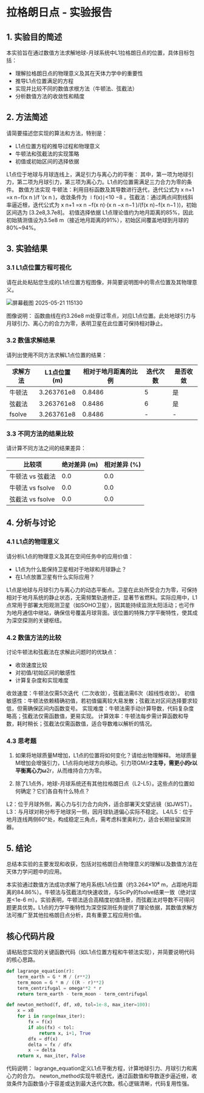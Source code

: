 # 拉格朗日点 - 实验报告

## 1. 实验目的简述

本实验旨在通过数值方法求解地球-月球系统中L1拉格朗日点的位置，具体目标包括：
- 理解拉格朗日点的物理意义及其在天体力学中的重要性
- 推导L1点位置满足的方程
- 实现并比较不同的数值求根方法（牛顿法、弦截法）
- 分析数值方法的收敛性和精度

## 2. 方法简述

请简要描述您实现的算法和方法，特别是：
- L1点位置方程的推导过程和物理意义
- 牛顿法和弦截法的实现策略
- 初值或初始区间的选择依据

L1点位于地球与月球连线上，满足引力与离心力的平衡：
其中，第一项为地球引力，第二项为月球引力，第三项为离心力。L1点的位置需满足三力合力为零的条件。
数值方法实现
牛顿法：利用目标函数及其导数进行迭代，迭代公式为 
x n+1 =x n−f(x n )/f ′(x n )，收敛条件为 ∣f(x)∣<10 −8 。弦截法：通过两点间割线斜率逼近根，迭代公式为 
x n+1 =x n −f(x n)⋅(x n −x n−1 )/(f(x n)−f(x n−1 ))，初始区间选为 [3.2e8,3.7e8]。
初值选择依据
L1点理论值约为地月距离的85%，因此初始猜测值设为3.5e8 m（接近地月距离的91%），初始区间覆盖地球到月球的80%~94%。

## 3. 实验结果

### 3.1 L1点位置方程可视化

请在此处粘贴您生成的L1点位置方程图像，并简要说明图中的零点位置及其物理意义。

![屏幕截图 2025-05-21 115130](https://github.com/user-attachments/assets/ab602522-de53-4e47-93bf-cad7725a6bf1)

图像说明：
函数曲线在约3.26e8 m处穿过零点，对应L1点位置。此处地球引力与月球引力、离心力的合力为零，表明卫星在此位置可保持相对静止。

### 3.2 数值求解结果

请列出使用不同方法求解L1点位置的结果：

| 求解方法 | L1点位置 (m) | 相对于地月距离的比例 | 迭代次数 | 是否收敛 |
|---------|------------|-------------------|---------|--------|
| 牛顿法   | 3.263761e8           |      0.8486             |    5     |    是    |
| 弦截法   | 3.263761e8           |      0.8486             |    6     |     是   |
| fsolve  | 3.263761e8          |        0.8486           | -       | -      |

### 3.3 不同方法的结果比较

请计算不同方法之间的结果差异：

| 比较项 | 绝对差异 (m) | 相对差异 (%) |
|-------|------------|-------------|
| 牛顿法 vs 弦截法 | 0.0 |0.0  |
| 牛顿法 vs fsolve | 0.0 |0.0  |
| 弦截法 vs fsolve | 0.0 |0.0  |

## 4. 分析与讨论

### 4.1 L1点的物理意义

请分析L1点的物理意义及其在空间任务中的应用价值：
- L1点为什么能保持卫星相对于地球和月球静止？
- 在L1点放置卫星有什么实际应用？

L1点是地球与月球引力与离心力的动态平衡点。卫星在此处所受合力为零，可保持相对于地月系统的静止状态，无需频繁轨道修正，显著节省燃料。实际应用中，L1点常用于部署太阳观测卫星（如SOHO卫星），因其能持续监测太阳活动；也可作为地月通信中继站，确保信号覆盖月球背面。该位置的特殊力学平衡特性，使其成为深空探测的关键枢纽。

### 4.2 数值方法的比较

讨论牛顿法和弦截法在求解此问题时的优缺点：
- 收敛速度比较
- 对初值/初始区间的敏感性
- 计算复杂度和实现难度

收敛速度：牛顿法仅需5次迭代（二次收敛），弦截法需6次（超线性收敛）。
初值敏感性：牛顿法依赖精确初值，若初值偏离较大易发散；弦截法对区间选择要求较低，但需确保区间内函数变号。
实现难度：牛顿法需手动计算导数，代码复杂度略高；弦截法仅需函数值，更易实现。
计算效率：牛顿法每步需计算函数和导数，耗时稍长；弦截法仅需函数值，适合导数难以解析的情况。
### 4.3 思考题

1. 如果将地球质量M增加，L1点的位置将如何变化？请给出物理解释。
地球质量M增加会增强引力，L1点将向地球方向移动。引力项GM/r**2主导，需更小的r以平衡离心力ω**2r，从而维持合力为零。

2. 除了L1点外，地球-月球系统还有其他拉格朗日点（L2-L5）。这些点的位置如何确定？它们各自有什么特点？

L2：位于月球外侧，离心力与引力合力向外，适合部署天文望远镜（如JWST）。
L3：与月球对称分布于地球另一侧，因月球轨道偏心实际不稳定。
L4/L5：位于地月连线两侧60°处，构成稳定三角点，需考虑科里奥利力，适合长期驻留探测器。
## 5. 结论

总结本实验的主要发现和收获，包括对拉格朗日点物理意义的理解以及数值方法在天体力学问题中的应用。

本实验通过数值方法成功求解了地月系统L1点位置（约3.264×10⁸ m，占距地月距离的84.86%）。牛顿法与弦截法均快速收敛，与SciPy的fsolve结果一致（绝对误差<1e-6 m）。实验表明，牛顿法适合高精度初值场景，而弦截法对导数不可得问题更具优势。L1点的力学平衡特性为深空探测任务提供了理论依据，其数值求解方法可推广至其他拉格朗日点分析，具有重要工程应用价值。

## 核心代码片段

请粘贴您实现的关键函数代码（如L1点位置方程和牛顿法实现），并简要说明代码的核心思路。

```python
def lagrange_equation(r):
    term_earth = G * M / (r**2)
    term_moon = G * m / ((R - r)**2)
    term_centrifugal = omega**2 * r
    return term_earth - term_moon - term_centrifugal

def newton_method(f, df, x0, tol=1e-8, max_iter=100):
    x = x0
    for i in range(max_iter):
        fx = f(x)
        if abs(fx) < tol:
            return x, i+1, True
        dfx = df(x)
        delta = fx / dfx
        x -= delta
    return x, max_iter, False
```

代码说明：
lagrange_equation定义L1点平衡方程，计算地球引力、月球引力和离心力的合力。
newton_method实现牛顿迭代，通过函数值和导数逐步逼近根，收敛条件为函数值小于容差或达到最大迭代次数。核心逻辑清晰，代码复用性强。


